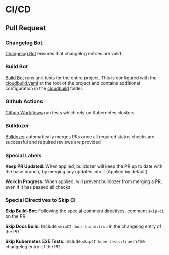 # CI/CD

## Pull Request

### Changelog Bot
[Changelog Bot](https://github.com/solo-io/changelog-bot) ensures that changelog entries are valid

### Build Bot
[Build Bot](https://github.com/solo-io/build-bot) runs unit tests for the entire project. This is configured with the [cloudbuild.yaml](../cloudbuild.yaml) at the root of the project and contains additional configuration in the [cloudbuild](cloudbuild) folder.

### Github Actions
[Github Workflows](https://github.com/solo-io/gloo/tree/main/.github/workflows) run tests which rely on Kubernetes clusters

### Bulldozer
[Bulldozer](https://github.com/solo-io/bulldozer) automatically merges PRs once all required status checks are successful and required reviews are provided

### Special Labels
**Keep PR Updated**: When applied, bulldozer will keep the PR up to date with the base branch, by merging any updates into it (Applied by default)

**Work In Progress**: When applied, will prevent bulldozer from merging a PR, even if it has passed all checks

### Special Directives to Skip CI
**Skip Build-Bot**: Following the [special comment directives](https://github.com/solo-io/build-bot#issue-comment-directives), comment `skip-ci` on the PR.

**Skip Docs Build**: Include `skipCI-docs-build:true` in the changelog entry of the PR.

**Skip Kubernetes E2E Tests**: Include `skipCI-kube-tests:true` in the changelog entry of the PR.

